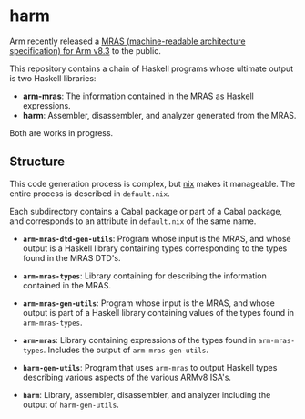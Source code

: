 # harm

Arm recently released a [MRAS (machine-readable architecture specification) for Arm v8.3](https://developer.arm.com/products/architecture/a-profile/exploration-tools) to the public.

This repository contains a chain of Haskell programs whose ultimate output is two Haskell libraries:

- **arm-mras**: The information contained in the MRAS as Haskell expressions.
- **harm**: Assembler, disassembler, and analyzer generated from the MRAS.

Both are works in progress.

## Structure

This code generation process is complex, but [nix](https://nixos.org/nix/) makes it manageable.
The entire process is described in `default.nix`.

Each subdirectory contains a Cabal package or part of a Cabal package, and corresponds to an attribute in `default.nix` of the same name.

- **`arm-mras-dtd-gen-utils`**: Program whose input is the MRAS, and whose output is a Haskell library containing types corresponding to the types found in the MRAS DTD's.

- **`arm-mras-types`**: Library containing for describing the information contained in the MRAS.

- **`arm-mras-gen-utils`**: Program whose input is the MRAS, and whose output is part of a Haskell library containing values of the types found in `arm-mras-types`.

- **`arm-mras`**: Library containing expressions of the types found in `arm-mras-types`. Includes the output of `arm-mras-gen-utils`.

- **`harm-gen-utils`**: Program that uses `arm-mras` to output Haskell types describing various aspects of the various ARMv8 ISA's.

- **`harm`**: Library, assembler, disassembler, and analyzer including the output of `harm-gen-utils`.
